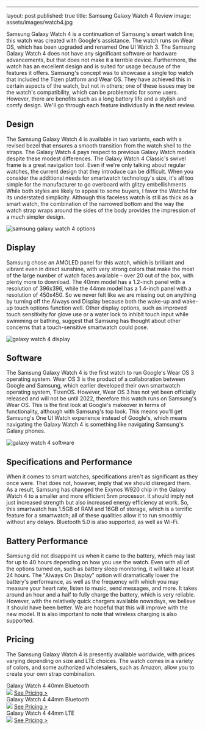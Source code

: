 ---
layout: post
published: true
title: Samsung Galaxy Watch 4 Review
image: assets/images/watch4.jpg

Samsung Galaxy Watch 4 is a continuation of Samsung's smart watch line; this watch was created with Google's assistance. The watch runs on Wear OS, which has been upgraded and renamed One UI Watch 3. The Samsung Galaxy Watch 4 does not have any significant software or hardware advancements, but that does not make it a terrible device. Furthermore, the watch has an excellent design and is suited for usage because of the features it offers. Samsung's concept was to showcase a single top watch that included the Tizen platform and Wear OS. They have achieved this in certain aspects of the watch, but not in others; one of these issues may be the watch's compatibility, which can be problematic for some users. However, there are benefits such as a long battery life and a stylish and comfy design. We'll go through each feature individually in the next review.

## Design

The Samsung Galaxy Watch 4 is available in two variants, each with a revised bezel that ensures a smooth transition from the watch shell to the straps. The Galaxy Watch 4 pays respect to previous Galaxy Watch models despite these modest differences. The Galaxy Watch 4 Classic's swivel frame is a great navigation tool.  Even if we're only talking about regular watches, the current design that they introduce can be difficult. When you consider the additional needs for smartwatch technology's size, it's all too simple for the manufacturer to go overboard with glitzy embellishments. While both styles are likely to appeal to some buyers, I favor the Watch4 for its understated simplicity. Although this faceless watch is still as thick as a smart watch, the combination of the narrowed bottom and the way the watch strap wraps around the sides of the body provides the impression of a much simpler design. 

![samsung galaxy watch 4 options](https://user-images.githubusercontent.com/93347720/159076776-5141bde4-19e7-431b-82d4-650931b5f125.jpg)

## Display

Samsung chose an AMOLED panel for this watch, which is brilliant and vibrant even in direct sunshine, with very strong colors that make the most of the large number of watch faces available - over 20 out of the box, with plenty more to download. The 40mm model has a 1.2-inch panel with a resolution of 396x396, while the 44mm model has a 1.4-inch panel with a resolution of 450x450.
So we never felt like we are missing out on anything by turning off the Always ond Display because both the wake-up and wake-up touch options function well. Other display options, such as improved touch sensitivity for glove use or a water lock to inhibit touch input while swimming or bathing, suggest that Samsung has thought about other concerns that a touch-sensitive smartwatch could pose.

![galaxy watch 4 display](https://user-images.githubusercontent.com/93347720/159076600-0270f6f2-8bc7-435f-8e87-67d2bb3256f1.jpg)

## Software

The Samsung Galaxy Watch 4 is the first watch to run Google's Wear OS 3 operating system.
Wear OS 3 is the product of a collaboration between Google and Samsung, which earlier developed their own smartwatch operating system, TizenOS. However, Wear OS 3 has not yet been officially released and will not be until 2022, therefore this watch runs on Samsung's Wear OS. This is the first look at Google's makeover in terms of functionality, although with Samsung's top look. This means you'll get Samsung's One UI Watch experience instead of Google's, which means navigating the Galaxy Watch 4 is something like navigating Samsung's Galaxy phones.

![galaxy watch 4 software](https://user-images.githubusercontent.com/93347720/159076908-8e92fade-07dd-4551-942c-cfbe916482ba.gif)

## Specifications and Performance

When it comes to smart watches, specifications aren't as significant as they once were. That does not, however, imply that we should disregard them. As a result, Samsung has changed the Exynos W920 chip in the Galaxy Watch 4 to a smaller and more efficient 5nm processor. It should imply not just increased strength but also increased energy efficiency at work. So, this smartwatch has 1.5GB of RAM and 16GB of storage, which is a terrific feature for a smartwatch; all of these qualities allow it to run smoothly without any delays. Bluetooth 5.0 is also supported, as well as Wi-Fi.

## Battery Performance

Samsung did not disappoint us when it came to the battery, which may last for up to 40 hours depending on how you use the watch. Even with all of the options turned on, such as battery sleep monitoring, it will take at least 24 hours. The "Always On Display" option will dramatically lower the battery's performance, as well as the frequency with which you may measure your heart rate, listen to music, send messages, and more. It takes around an hour and a half to fully charge the battery, which is very reliable. However, with the relatively quick chargers available nowadays, we believe it should have been better. We are hopeful that this will improve with the new model. It is also important to note that wireless charging is also supported.

## Pricing 

The Samsung Galaxy Watch 4 is presently available worldwide, with prices varying depending on size and LTE choices. The watch comes in a variety of colors, and some authorized wholesalers, such as Amazon, allow you to create your own strap combination.


<div class="container">
  <div class="row gx-3">
    <div class="col-md">
      <div class="shadow p-0 mb-5 bg-white rounded-3 text-center">
        <div class="align-items-start bg-dark rounded-top text-white text-center font-weight-bold p-1">Galaxy Watch 4 40mm Bluetooth </div>
        <img class="p-2" src="https://user-images.githubusercontent.com/93347720/159077890-9e252286-9f78-4b0a-89bb-3996dcf710c4.jpg">
        <a class="btn btn-outline-dark m-2 col-11" href="https://amzn.to/367ZVGw">See Pricing ></a>
      </div>
    </div>
        <div class="col-md">
      <div class="shadow p-0 mb-5 bg-white rounded-3 text-center">
        <div class="align-items-start bg-dark rounded-top text-white text-center font-weight-bold p-1">Galaxy Watch 4 44mm Bluetooth </div>
        <img class="p-2" src="https://user-images.githubusercontent.com/93347720/159077890-9e252286-9f78-4b0a-89bb-3996dcf710c4.jpg">
        <a class="btn btn-outline-dark m-2 col-11" href="https://amzn.to/3CV6TuL">See Pricing ></a>
      </div>
    </div>
        <div class="col-md">
      <div class="shadow p-0 mb-5 bg-white rounded-3 text-center">
        <div class="align-items-start bg-dark rounded-top text-white text-center font-weight-bold p-1">Galaxy Watch 4 44mm LTE </div>
        <img class="p-2" src="https://user-images.githubusercontent.com/93347720/159077890-9e252286-9f78-4b0a-89bb-3996dcf710c4.jpg">
        <a class="btn btn-outline-dark m-2 col-11" href="https://amzn.to/3JnfhW4">See Pricing ></a>
      </div>
    </div>
  </div>
</div>
